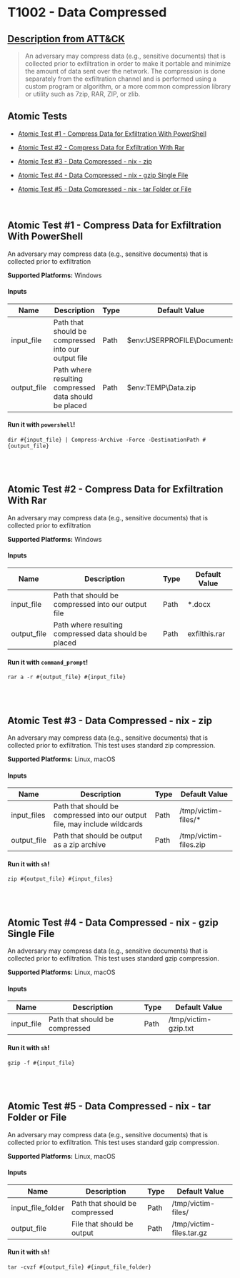 # T1002 - Data Compressed
## [Description from ATT&CK](https://attack.mitre.org/wiki/Technique/T1002)
<blockquote>An adversary may compress data (e.g., sensitive documents) that is collected prior to exfiltration in order to make it portable and minimize the amount of data sent over the network. The compression is done separately from the exfiltration channel and is performed using a custom program or algorithm, or a more common compression library or utility such as 7zip, RAR, ZIP, or zlib.</blockquote>

## Atomic Tests

- [Atomic Test #1 - Compress Data for Exfiltration With PowerShell](#atomic-test-1---compress-data-for-exfiltration-with-powershell)

- [Atomic Test #2 - Compress Data for Exfiltration With Rar](#atomic-test-2---compress-data-for-exfiltration-with-rar)

- [Atomic Test #3 - Data Compressed - nix - zip](#atomic-test-3---data-compressed---nix---zip)

- [Atomic Test #4 - Data Compressed - nix - gzip Single File](#atomic-test-4---data-compressed---nix---gzip-single-file)

- [Atomic Test #5 - Data Compressed - nix - tar Folder or File](#atomic-test-5---data-compressed---nix---tar-folder-or-file)


<br/>

## Atomic Test #1 - Compress Data for Exfiltration With PowerShell
An adversary may compress data (e.g., sensitive documents) that is collected prior to exfiltration 

**Supported Platforms:** Windows


#### Inputs
| Name | Description | Type | Default Value | 
|------|-------------|------|---------------|
| input_file | Path that should be compressed into our output file | Path | $env:USERPROFILE\Documents|
| output_file | Path where resulting compressed data should be placed | Path | $env:TEMP\Data.zip|

#### Run it with `powershell`!
```
dir #{input_file} | Compress-Archive -Force -DestinationPath #{output_file}
```
<br/>
<br/>

## Atomic Test #2 - Compress Data for Exfiltration With Rar
An adversary may compress data (e.g., sensitive documents) that is collected prior to exfiltration 

**Supported Platforms:** Windows


#### Inputs
| Name | Description | Type | Default Value | 
|------|-------------|------|---------------|
| input_file | Path that should be compressed into our output file | Path | *.docx|
| output_file | Path where resulting compressed data should be placed | Path | exfilthis.rar|

#### Run it with `command_prompt`!
```
rar a -r #{output_file} #{input_file}
```
<br/>
<br/>

## Atomic Test #3 - Data Compressed - nix - zip
An adversary may compress data (e.g., sensitive documents) that is collected prior to exfiltration. This test uses standard zip compression.

**Supported Platforms:** Linux, macOS


#### Inputs
| Name | Description | Type | Default Value | 
|------|-------------|------|---------------|
| input_files | Path that should be compressed into our output file, may include wildcards | Path | /tmp/victim-files/*|
| output_file | Path that should be output as a zip archive | Path | /tmp/victim-files.zip|

#### Run it with `sh`!
```
zip #{output_file} #{input_files}
```
<br/>
<br/>

## Atomic Test #4 - Data Compressed - nix - gzip Single File
An adversary may compress data (e.g., sensitive documents) that is collected prior to exfiltration. This test uses standard gzip compression.

**Supported Platforms:** Linux, macOS


#### Inputs
| Name | Description | Type | Default Value | 
|------|-------------|------|---------------|
| input_file | Path that should be compressed | Path | /tmp/victim-gzip.txt|

#### Run it with `sh`!
```
gzip -f #{input_file}
```
<br/>
<br/>

## Atomic Test #5 - Data Compressed - nix - tar Folder or File
An adversary may compress data (e.g., sensitive documents) that is collected prior to exfiltration. This test uses standard gzip compression.

**Supported Platforms:** Linux, macOS


#### Inputs
| Name | Description | Type | Default Value | 
|------|-------------|------|---------------|
| input_file_folder | Path that should be compressed | Path | /tmp/victim-files/|
| output_file | File that should be output | Path | /tmp/victim-files.tar.gz|

#### Run it with `sh`!
```
tar -cvzf #{output_file} #{input_file_folder}
```
<br/>
